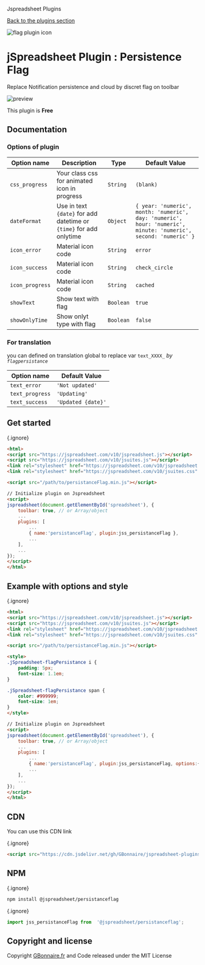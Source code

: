 Jspreadsheet Plugins

[Back to the plugins section](/v10/plugins/)

  
  
![flag plugin icon](img/spreadsheet-plugin-flag.png)

jSpreadsheet Plugin : Persistence Flag
======================================

Replace Notification persistence and cloud by discret flag on toolbar

  
  

![preview](https://user-images.githubusercontent.com/52194475/94907348-4e4ed600-04a0-11eb-9039-30c5feadb5ca.png)

This plugin is **Free**

  

Documentation
-------------

  

### Options of plugin

| Option name | Description | Type | Default Value |
| --- | --- | --- | --- |
| `css_progress` | Your class css for animated icon in progress | `String` | `(blank)` |
| `dateFormat` | Use in text `{date}` for add datetime or `{time}` for add onlytime | `Object` | `{ year: 'numeric', month: 'numeric', day: 'numeric', hour: 'numeric', minute: 'numeric', second: 'numeric' }` |
| `icon_error` | Material icon code | `String` | `error` |
| `icon_success` | Material icon code | `String` | `check_circle` |
| `icon_progress` | Material icon code | `String` | `cached` |
| `showText` | Show text with flag | `Boolean` | `true` |
| `showOnlyTime` | Show onlyt type with flag | `Boolean` | `false` |

  
  

### For translation

you can defined on translation global to replace var `text_XXXX_` _by `flagpersistance`_

| Option name | Default Value |
| --- | --- |
| `text_error` | `'Not updated'` |
| `text_progress` | `'Updating'` |
| `text_success` | `'Updated {date}'` |

  
  

Get started
-----------

{.ignore}
```html
<html>
<script src="https://jspreadsheet.com/v10/jspreadsheet.js"></script>
<script src="https://jspreadsheet.com/v10/jsuites.js"></script>
<link rel="stylesheet" href="https://jspreadsheet.com/v10/jspreadsheet.css" type="text/css" />
<link rel="stylesheet" href="https://jspreadsheet.com/v10/jsuites.css" type="text/css" />

<script src="/path/to/persistanceFlag.min.js"></script>

// Initialize plugin on Jspreadsheet
<script>
jspreadsheet(document.getElementById('spreadsheet'), {
    toolbar: true, // or Array/object
    ...
    plugins: [
        ...
        { name:'persistanceFlag', plugin:jss_persistanceFlag },
        ...
    ],
    ...
});
</script>
</html>
```
  

Example with options and style
------------------------------

{.ignore}
```html
<html>
<script src="https://jspreadsheet.com/v10/jspreadsheet.js"></script>
<script src="https://jspreadsheet.com/v10/jsuites.js"></script>
<link rel="stylesheet" href="https://jspreadsheet.com/v10/jspreadsheet.css" type="text/css" />
<link rel="stylesheet" href="https://jspreadsheet.com/v10/jsuites.css" type="text/css" />

<script src="/path/to/persistanceFlag.min.js"></script>

<style>
.jSpreadsheet-flagPersistance i {
    padding: 5px;
    font-size: 1.1em;
}

.jSpreadsheet-flagPersistance span {
    color: #999999;
    font-size: 1em;
}
</style>

// Initialize plugin on Jspreadsheet
<script>
jspreadsheet(document.getElementById('spreadsheet'), {
    toolbar: true, // or Array/object
    ...
    plugins: [
        ...
        { name:'persistanceFlag', plugin:jss_persistanceFlag, options:{showText:false} },
        ...
    ],
    ...
});
</script>
</html>
```
  

CDN
---

You can use this CDN link

{.ignore}
```html
<script src="https://cdn.jsdelivr.net/gh/GBonnaire/jspreadsheet-plugins-and-editors@latest/plugins/dist/persistanceFlag.min.js"></script>
```
  

NPM
---

{.ignore}
```bash
npm install @jspreadsheet/persistanceflag
```

{.ignore}
```javascript
import jss_persistanceFlag from  '@jspreadsheet/persistanceflag';
```
  

Copyright and license
---------------------

Copyright [GBonnaire.fr](https://www.gbonnaire.fr) and Code released under the MIT License
